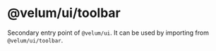 # @velum/ui/toolbar

Secondary entry point of `@velum/ui`. It can be used by importing from `@velum/ui/toolbar`.
